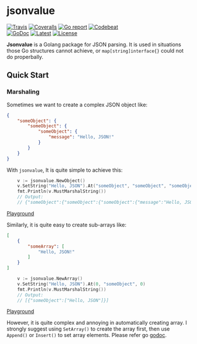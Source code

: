 # jsonvalue

[![Travis](https://travis-ci.org/Andrew-M-C/go.jsonvalue.svg?branch=master)](https://travis-ci.org/Andrew-M-C/go.jsonvalue)
[![Coveralls](https://coveralls.io/repos/github/Andrew-M-C/go.jsonvalue/badge.svg?branch=master)](https://coveralls.io/github/Andrew-M-C/go.jsonvalue)
[![Go report](https://goreportcard.com/badge/github.com/Andrew-M-C/go.jsonvalue)](https://goreportcard.com/report/github.com/Andrew-M-C/go.jsonvalue)
[![Codebeat](https://codebeat.co/badges/ecf87760-2987-48a7-a6dd-4d9fcad57256)](https://codebeat.co/projects/github-com-andrew-m-c-go-jsonvalue-master)<br>
[![GoDoc](https://godoc.org/github.com/Andrew-M-C/go.jsonvalue?status.svg)](https://godoc.org/github.com/Andrew-M-C/go.jsonvalue)
[![Latest](https://img.shields.io/badge/latest-v1.0.3-blue.svg)](https://github.com/Andrew-M-C/go.jsonvalue/tree/v1.0.3)
[![License](https://img.shields.io/badge/license-BSD%203--Clause-blue.svg)](https://opensource.org/licenses/BSD-3-Clause)

**Jsonvalue** is a Golang package for JSON parsing. It is used in situations those Go structures cannot achieve, or `map[string]interface{}` could not do properbally.

## Quick Start

### Marshaling

Sometimes we want to create a complex JSON object like:

```json
{
    "someObject": {
        "someObject": {
            "someObject": {
                "message": "Hello, JSON!"
            }
        }
    }
}
```

With `jsonvalue`, It is quite simple to achieve this:

```go
    v := jsonvalue.NewObject()
    v.SetString("Hello, JSON").At("someObject", "someObject", "someObject", "message")
    fmt.Println(v.MustMarshalString())
    // Output:
    // {"someObject":{"someObject":{"someObject":{"message":"Hello, JSON!"}}}
```

[Playground](https://play.golang.org/p/u5846Wk6mq2)

Similarly, it is quite easy to create sub-arrays like:

```json
[
    {
        "someArray": [
            "Hello, JSON!"
        ]
    }
]
```

```go
    v := jsonvalue.NewArray()
    v.SetString("Hello, JSON").At(0, "someObject", 0)
    fmt.Println(v.MustMarshalString())
    // Output:
    // [{"someObject":["Hello, JSON"]}]
```

[Playground](https://play.golang.org/p/iTxnJDNdny3)

However, it is quite complex and annoying in automatically creating array. I strongly suggest using `SetArray()` to create the array first, then use `Append()` or `Insert()` to set array elements. Please refer go [godoc](https://godoc.org/github.com/Andrew-M-C/go.jsonvalue).
